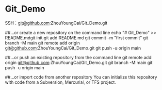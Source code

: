 # Git_Demo
SSH：git@github.com:ZhouYoungCai/Git_Demo.git

##…or create a new repository on the command line
echo "# Git_Demo" >> README.mdgit init
git add README.md
git commit -m "first commit"
git branch -M main
git remote add origin git@github.com:ZhouYoungCai/Git_Demo.git
git push -u origin main


##…or push an existing repository from the command line
git remote add origin git@github.com:ZhouYoungCai/Git_Demo.git
git branch -M main
git push -u origin main


##…or import code from another repository
You can initialize this repository with code from a Subversion, Mercurial, or TFS project.
